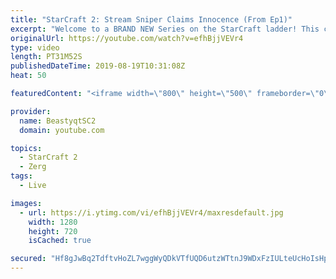 ```yaml
---
title: "StarCraft 2: Stream Sniper Claims Innocence (From Ep1)"
excerpt: "Welcome to a BRAND NEW Series on the StarCraft ladder! This challenege is called \"Infestors to GM,\" where I play Mass Infestors and try to get to Grandmaster! I am allowing myself to make Queens as well, but other than that, the gameplan is INFESTORS!!!  In this episode we have a long discussion about"
originalUrl: https://youtube.com/watch?v=efhBjjVEVr4
type: video
length: PT31M52S
publishedDateTime: 2019-08-19T10:31:08Z
heat: 50

featuredContent: "<iframe width=\"800\" height=\"500\" frameborder=\"0\" src=\"https://www.youtube.com/embed/efhBjjVEVr4\" allow=\"accelerometer; autoplay; encrypted-media; gyroscope; picture-in-picture\" allowfullscreen></iframe>"

provider:
  name: BeastyqtSC2
  domain: youtube.com

topics:
  - StarCraft 2
  - Zerg
tags:
  - Live

images:
  - url: https://i.ytimg.com/vi/efhBjjVEVr4/maxresdefault.jpg
    width: 1280
    height: 720
    isCached: true

secured: "Hf8gJwBq2TdftvHoZL7wggWyQDkVTfUQD6utzWTtnJ9WDxFzIULteUcHoIsHpVwpqKNd+lfBTnHHnDI2+gcckmJBbWXkt0J5EMGp5ilR7xfnMLUmsjQeJVeX4MXtneQo8Qix2pAgofdWDOoMVHXvLSwJERvuWds/JY3px+sfurHBajiBW9I1KVPUp1zitiE7AHc4N57Y3GY1Xpgj+i3zU2whhh6WdEd0Ra4m3L31QPZf6bjg7TWifcgcUL9zBnwdnx02Mj2Dpc8ZGx/+l8jpbKbExNy2BjONJwiloAM+UL+8b71X6cfWKaL2kA2tLczog/JbmMF4iK0PnxF3p9E8U34cxHIntYbajJLGNgIcgw+hzLVltLMoOqVP6NQKQ7smwBEs2WQOXgWXseW2VmTQS9jQVrWJbUC3p7nmPgiiRxs=;LL1MNafW1it3J4iRAkEF8Q=="
---
```


